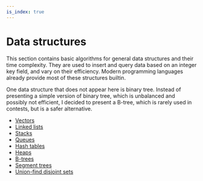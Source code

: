```yaml
---
is_index: true
---
```


# Data structures

This section contains basic algorithms for general data structures and their
time complexity. They are used to insert and query data based on an integer key
field, and vary on their efficiency. Modern programming languages already
provide most of these structures builtin.

One data structure that does not appear here is binary tree. Instead of
presenting a simple version of binary tree, which is unbalanced and possibly not
efficient, I decided to present a B-tree, which is rarely used in contests, but
is a safer alternative.


* [Vectors](./vector.md)
* [Linked lists](./linked-list.md)
* [Stacks](./stack.md)
* [Queues](./queue.md)
* [Hash tables](./hashtable.md)
* [Heaps](./heap.md)
* [B-trees](./b-tree.md)
* [Segment trees](./segment-tree.md)
* [Union-find disjoint sets](./set.md)
